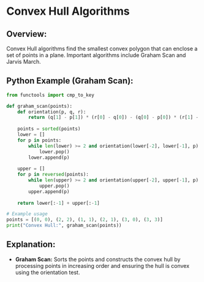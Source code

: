 # **Convex Hull Algorithms**

## **Overview:**

Convex Hull algorithms find the smallest convex polygon that can enclose a set of points in a plane. Important algorithms include Graham Scan and Jarvis March.

## **Python Example (Graham Scan):**

```python
from functools import cmp_to_key

def graham_scan(points):
    def orientation(p, q, r):
        return (q[1] - p[1]) * (r[0] - q[0]) - (q[0] - p[0]) * (r[1] - q[1])
    
    points = sorted(points)
    lower = []
    for p in points:
        while len(lower) >= 2 and orientation(lower[-2], lower[-1], p) <= 0:
            lower.pop()
        lower.append(p)
    
    upper = []
    for p in reversed(points):
        while len(upper) >= 2 and orientation(upper[-2], upper[-1], p) <= 0:
            upper.pop()
        upper.append(p)
    
    return lower[:-1] + upper[:-1]

# Example usage
points = [(0, 0), (2, 2), (1, 1), (2, 1), (3, 0), (3, 3)]
print("Convex Hull:", graham_scan(points))
```

## **Explanation:**
- **Graham Scan:** Sorts the points and constructs the convex hull by processing points in increasing order and ensuring the hull is convex using the orientation test.

